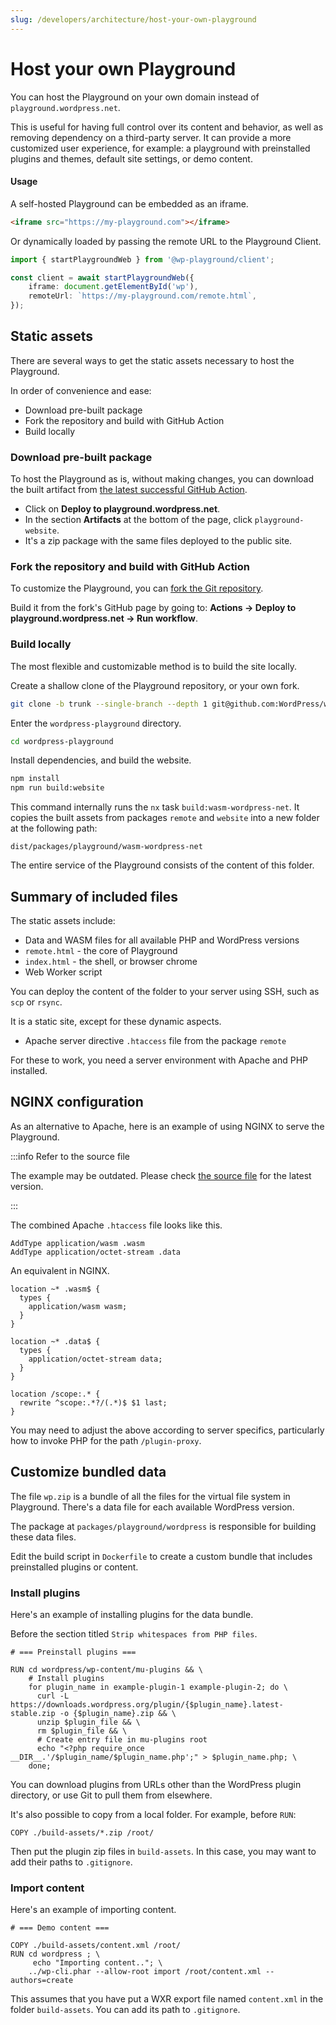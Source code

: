 ```yaml
---
slug: /developers/architecture/host-your-own-playground
---
```


# Host your own Playground

You can host the Playground on your own domain instead of `playground.wordpress.net`.

This is useful for having full control over its content and behavior, as well as removing dependency on a third-party server. It can provide a more customized user experience, for example: a playground with preinstalled plugins and themes, default site settings, or demo content.

#### Usage

A self-hosted Playground can be embedded as an iframe.

```html
<iframe src="https://my-playground.com"></iframe>
```

Or dynamically loaded by passing the remote URL to the Playground Client.

```ts
import { startPlaygroundWeb } from '@wp-playground/client';

const client = await startPlaygroundWeb({
	iframe: document.getElementById('wp'),
	remoteUrl: `https://my-playground.com/remote.html`,
});
```

## Static assets

There are several ways to get the static assets necessary to host the Playground.

In order of convenience and ease:

-   Download pre-built package
-   Fork the repository and build with GitHub Action
-   Build locally

### Download pre-built package

To host the Playground as is, without making changes, you can download the built artifact from [the latest successful GitHub Action](https://github.com/WordPress/wordpress-playground/actions/workflows/build-website.yml?query=is%3Asuccess).

-   Click on **Deploy to playground.wordpress.net**.
-   In the section **Artifacts** at the bottom of the page, click `playground-website`.
-   It's a zip package with the same files deployed to the public site.

### Fork the repository and build with GitHub Action

To customize the Playground, you can [fork the Git repository](https://github.com/WordPress/wordpress-playground/fork).

Build it from the fork's GitHub page by going to: **Actions -> Deploy to playground.wordpress.net -> Run workflow**.

### Build locally

The most flexible and customizable method is to build the site locally.

Create a shallow clone of the Playground repository, or your own fork.

```sh
git clone -b trunk --single-branch --depth 1 git@github.com:WordPress/wordpress-playground.git
```

Enter the `wordpress-playground` directory.

```sh
cd wordpress-playground
```

Install dependencies, and build the website.

```sh
npm install
npm run build:website
```

This command internally runs the `nx` task `build:wasm-wordpress-net`. It copies the built assets from packages `remote` and `website` into a new folder at the following path:

```
dist/packages/playground/wasm-wordpress-net
```

The entire service of the Playground consists of the content of this folder.

## Summary of included files

The static assets include:

-   Data and WASM files for all available PHP and WordPress versions
-   `remote.html` - the core of Playground
-   `index.html` - the shell, or browser chrome
-   Web Worker script

You can deploy the content of the folder to your server using SSH, such as `scp` or `rsync`.

It is a static site, except for these dynamic aspects.

-   Apache server directive `.htaccess` file from the package `remote`

For these to work, you need a server environment with Apache and PHP installed.

## NGINX configuration

As an alternative to Apache, here is an example of using NGINX to serve the Playground.

:::info Refer to the source file

The example may be outdated. Please check [the source file](https://github.com/WordPress/wordpress-playground/blob/trunk/packages/playground/remote/.htaccess) for the latest version.

:::

The combined Apache `.htaccess` file looks like this.

```htaccess
AddType application/wasm .wasm
AddType	application/octet-stream .data
```

An equivalent in NGINX.

```nginx
location ~* .wasm$ {
  types {
    application/wasm wasm;
  }
}

location ~* .data$ {
  types {
    application/octet-stream data;
  }
}

location /scope:.* {
  rewrite ^scope:.*?/(.*)$ $1 last;
}
```

You may need to adjust the above according to server specifics, particularly how to invoke PHP for the path `/plugin-proxy`.

## Customize bundled data

The file `wp.zip` is a bundle of all the files for the virtual file system in Playground. There's a data file for each available WordPress version.

The package at `packages/playground/wordpress` is responsible for building these data files.

Edit the build script in `Dockerfile` to create a custom bundle that includes preinstalled plugins or content.

### Install plugins

Here's an example of installing plugins for the data bundle.

Before the section titled `Strip whitespaces from PHP files`.

```docker
# === Preinstall plugins ===

RUN cd wordpress/wp-content/mu-plugins && \
    # Install plugins
    for plugin_name in example-plugin-1 example-plugin-2; do \
      curl -L https://downloads.wordpress.org/plugin/{$plugin_name}.latest-stable.zip -o {$plugin_name}.zip && \
      unzip $plugin_file && \
      rm $plugin_file && \
      # Create entry file in mu-plugins root
      echo "<?php require_once __DIR__.'/$plugin_name/$plugin_name.php';" > $plugin_name.php; \
    done;
```

You can download plugins from URLs other than the WordPress plugin directory, or use Git to pull them from elsewhere.

It's also possible to copy from a local folder. For example, before `RUN`:

```
COPY ./build-assets/*.zip /root/
```

Then put the plugin zip files in `build-assets`. In this case, you may want to add their paths to `.gitignore`.

### Import content

Here's an example of importing content.

```docker
# === Demo content ===

COPY ./build-assets/content.xml /root/
RUN cd wordpress ; \
     echo "Importing content.."; \
    ../wp-cli.phar --allow-root import /root/content.xml --authors=create
```

This assumes that you have put a WXR export file named `content.xml` in the folder `build-assets`. You can add its path to `.gitignore`.
